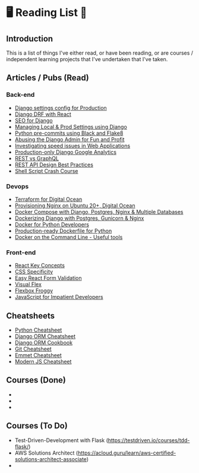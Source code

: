 # 🖥️ Reading List 🎉

## Introduction
This is a list of things I've either read, or have been reading, or are courses / independent
learning projects that I've undertaken that I've taken.

## Articles / Pubs (Read)

### Back-end

* [Django settings config for Production](https://thinkster.io/tutorials/configuring-django-settings-for-production)
* [Django DRF with React](https://www.valentinog.com/blog/drf/)
* [SEO for Django](https://dev.to/druidmaciek/seo-for-django-5-methods-to-improve-seo-625)
* [Managing Local & Prod Settings using Django](https://stackoverflow.com/questions/1626326/how-to-manage-local-vs-production-settings-in-django)
* [Python pre-commits using Black and Flake8](https://ljvmiranda921.github.io/notebook/2018/06/21/precommits-using-black-and-flake8/)
* [Abusing the Django Admin for Fun and Profit](https://dev.to/kenwhitesell/abusing-the-django-admin-app-36hh)
* [Investigating speed issues in Web Applications](https://www.valentinog.com/blog/slow/)
* [Production-only Django Google Analytics](https://hacksoft.io/integrating-a-production-only-google-analytics-in-django/)
* [REST vs GraphQL](https://dev.to/duomly/rest-api-vs-graphql-comparison-3j6g)
* [REST API Design Best Practices](https://hackernoon.com/restful-api-designing-guidelines-the-best-practices-60e1d954e7c9)
* [Shell Script Crash Course](https://dev.to/godcrampy/the-missing-shell-scripting-crash-course-37mk)

### Devops

* [Terraform for Digital Ocean](https://www.digitalocean.com/community/tutorials/how-to-use-terraform-with-digitalocean)
* [Provisioning Nginx on Ubuntu 20+, Digital Ocean](https://www.digitalocean.com/community/tutorials/how-to-install-nginx-on-ubuntu-20-04)
* [Docker Compose with Django, Postgres, Nginx & Multiple Databases](https://pawamoy.github.io/posts/docker-compose-django-postgres-nginx/#overview-to-get-a-better-understanding-of-the-whole-thing)
* [Dockerizing Django with Postgres, Gunicorn & Nginx](https://testdriven.io/blog/dockerizing-django-with-postgres-gunicorn-and-nginx/)
* [Docker for Python Developers](https://mherman.org/presentations/dockercon-2018/#1)
* [Production-ready Dockerfile for Python](https://www.caktusgroup.com/blog/2017/03/14/production-ready-dockerfile-your-python-django-app/)
* [Docker on the Command Line - Useful tools](https://www.revsys.com/tidbits/docker-useful-command-line-stuff/)

### Front-end

* [React Key Concepts](https://levelup.gitconnected.com/new-to-react-you-need-to-understand-these-key-concepts-before-anything-else-2247efc1eaac)
* [CSS Specificity](https://movi.hashnode.dev/understanding-specificity-in-css-ckbaiu41n000ki2s1kkqsqr8a)
* [Easy React Form Validation](https://www.telerik.com/blogs/up-and-running-with-react-form-validation)
* [Visual Flex](http://www.csstutorial.org/flex-both.html)
* [Flexbox Froggy](https://flexboxfroggy.com/)
* [JavaScript for Impatient Developers](https://exploringjs.com/impatient-js/)

## Cheatsheets

* [Python Cheatsheet](https://www.pythoncheatsheet.org/)
* [Django ORM Cheatsheet](https://hackernoon.com/django-orm-relationships-cheat-sheet-14433d6cf68c)
* [Django ORM Cookbook](https://books.agiliq.com/projects/django-orm-cookbook/en/latest/)
* [Git Cheatsheet](https://www.atlassian.com/git/tutorials/atlassian-git-cheatsheet)
* [Emmet Cheatsheet](https://docs.emmet.io/cheatsheet-a5.pdf)
* [Modern JS Cheatsheet](https://github.com/mbeaudru/modern-js-cheatsheet)

## Courses (Done)

*  
*  
*  

## Courses (To Do)

* Test-Driven-Development with Flask (https://testdriven.io/courses/tdd-flask/)
* AWS Solutions Architect (https://acloud.guru/learn/aws-certified-solutions-architect-associate)
* 